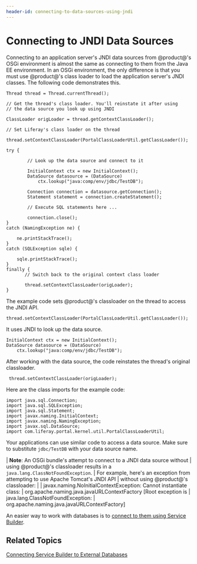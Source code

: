 ```yaml
---
header-id: connecting-to-data-sources-using-jndi
---
```


# Connecting to JNDI Data Sources

Connecting to an application server's JNDI data sources from @product@'s OSGi
environment is almost the same as connecting to them from the Java EE
environment. In an OSGi environment, the only difference is that you must use
@product@'s class loader to load the application server's JNDI classes. The
following code demonstrates this.

    Thread thread = Thread.currentThread();

    // Get the thread's class loader. You'll reinstate it after using
    // the data source you look up using JNDI

    ClassLoader origLoader = thread.getContextClassLoader();

    // Set Liferay's class loader on the thread

    thread.setContextClassLoader(PortalClassLoaderUtil.getClassLoader());

    try {

            // Look up the data source and connect to it

            InitialContext ctx = new InitialContext();
            DataSource datasource = (DataSource)
                ctx.lookup("java:comp/env/jdbc/TestDB");

            Connection connection = datasource.getConnection();
            Statement statement = connection.createStatement();

            // Execute SQL statements here ...

            connection.close();
    }
    catch (NamingException ne) {

        ne.printStackTrace();
    }
	catch (SQLException sqle) {

		sqle.printStackTrace();
	}
    finally {
           // Switch back to the original context class loader

           thread.setContextClassLoader(origLoader);
    }

The example code sets @product@'s classloader on the thread to access the JNDI
API. 

    thread.setContextClassLoader(PortalClassLoaderUtil.getClassLoader());

It uses JNDI to look up the data source.

    InitialContext ctx = new InitialContext();
    DataSource datasource = (DataSource)
        ctx.lookup("java:comp/env/jdbc/TestDB"); 

After working with the data source, the code reinstates the thread's
original classloader.

     thread.setContextClassLoader(origLoader);

Here are the class imports for the example code:

    import java.sql.Connection;
    import java.sql.SQLException;
    import java.sql.Statement;
    import javax.naming.InitialContext;
    import javax.naming.NamingException;
    import javax.sql.DataSource;
    import com.liferay.portal.kernel.util.PortalClassLoaderUtil;

Your applications can use similar code to access a data source. Make sure to
substitute `jdbc/TestDB` with your data source name. 

| **Note**: An OSGi bundle's attempt to connect to a JNDI data source without
| using @product@'s classloader results in a `java.lang.ClassNotFoundException`.
| For example, here's an exception from attempting to use Apache Tomcat's JNDI API
| without using @product@'s classloader:
| 
|     javax.naming.NoInitialContextException: Cannot instantiate class:
|     org.apache.naming.java.javaURLContextFactory [Root exception is
|     java.lang.ClassNotFoundException:
|     org.apache.naming.java.javaURLContextFactory]

An easier way to work with databases is to 
[connect to them using Service Builder](/docs/7-1/tutorials/-/knowledge_base/t/connecting-service-builder-to-external-databases). 

## Related Topics

[Connecting Service Builder to External Databases](/docs/7-1/tutorials/-/knowledge_base/t/connecting-service-builder-to-external-databases)

